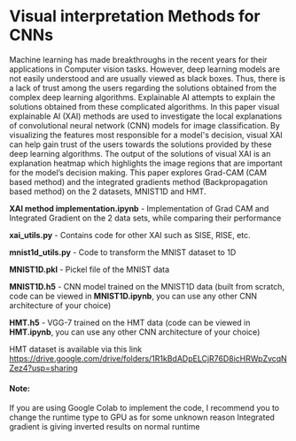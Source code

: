 # Visual interpretation Methods for CNNs

Machine learning has made breakthroughs in the recent years for their applications in Computer vision tasks. However, deep learning models are not easily understood and are usually viewed as black boxes. Thus, there is a lack of trust among the users regarding the solutions obtained from the complex deep learning algorithms. Explainable AI attempts to explain the solutions obtained from these complicated algorithms. In this paper visual explainable AI (XAI) methods are used to investigate the local explanations of convolutional neural network (CNN) models for image classification. By visualizing the features most responsible for a model's decision, visual XAI can help gain trust of the users towards the solutions provided by these deep learning algorithms. The output of the solutions of visual XAI is an explanation heatmap which highlights the image regions that are important for the model’s decision making. This paper explores Grad-CAM (CAM based method) and the integrated gradients method (Backpropagation based method) on the 2 datasets, MNIST1D and HMT.

**XAI method implementation.ipynb** - Implementation of Grad CAM and Integrated Gradient on the 2 data sets, while comparing their performance

**xai_utils.py** - Contains code for other XAI such as SISE, RISE, etc.

**mnist1d_utils.py** - Code to transform the MNIST dataset to 1D 

**MNIST1D.pkl** - Pickel file of the MNIST data

**MNIST1D.h5** - CNN model trained on the MNIST1D data (built from scratch, code can be viewed in **MNIST1D.ipynb**, you can use any other CNN architecture of your choice)

**HMT.h5** - VGG-7 trained on the HMT data (code can be viewed in **HMT.ipynb**, you can use any other CNN architecture of your choice)

HMT dataset is available via this link https://drive.google.com/drive/folders/1R1kBdADpELCjR76D8icHRWpZvcqNZez4?usp=sharing

#### Note:

If you are using Google Colab to implement the code, I recommend you to change the runtime type to GPU as for some unknown reason Integrated gradient is giving inverted results on normal runtime
